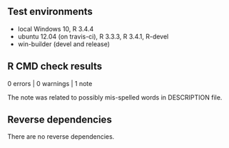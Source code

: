 ## Test environments
* local Windows 10, R 3.4.4
* ubuntu 12.04 (on travis-ci), R 3.3.3, R 3.4.1, R-devel
* win-builder (devel and release)

## R CMD check results

0 errors | 0 warnings | 1 note

The note was related to possibly mis-spelled words in DESCRIPTION file.

## Reverse dependencies

There are no reverse dependencies.

